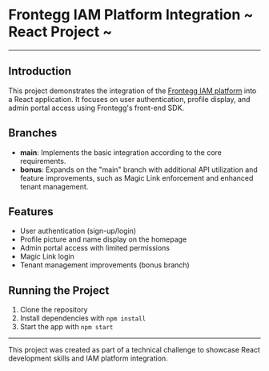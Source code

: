 # Frontegg IAM Platform Integration ~ React Project ~


---

## Introduction

This project demonstrates the integration of the [Frontegg IAM platform](https://frontegg.com/) into a React application. It focuses on user authentication, profile display, and admin portal access using Frontegg's front-end SDK.

## Branches

-   **main**: Implements the basic integration according to the core requirements.
-   **bonus**: Expands on the "main" branch with additional API utilization and feature improvements, such as Magic Link enforcement and enhanced tenant management.

## Features

-   User authentication (sign-up/login)
-   Profile picture and name display on the homepage
-   Admin portal access with limited permissions
-   Magic Link login
-   Tenant management improvements (bonus branch)

## Running the Project

1. Clone the repository
2. Install dependencies with `npm install`
3. Start the app with `npm start`

---

This project was created as part of a technical challenge to showcase React development skills and IAM platform integration.
